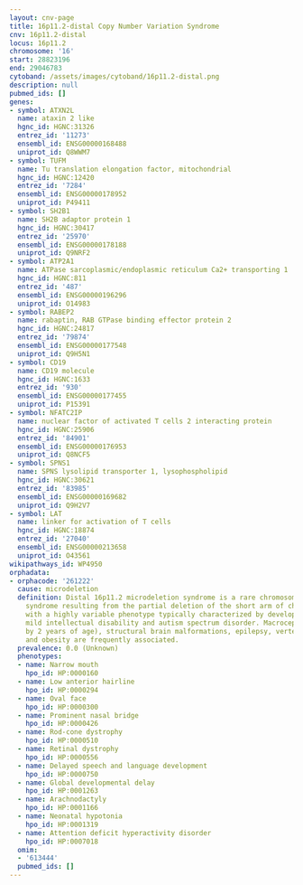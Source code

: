```yaml
---
layout: cnv-page
title: 16p11.2-distal Copy Number Variation Syndrome
cnv: 16p11.2-distal
locus: 16p11.2
chromosome: '16'
start: 28823196
end: 29046783
cytoband: /assets/images/cytoband/16p11.2-distal.png
description: null
pubmed_ids: []
genes:
- symbol: ATXN2L
  name: ataxin 2 like
  hgnc_id: HGNC:31326
  entrez_id: '11273'
  ensembl_id: ENSG00000168488
  uniprot_id: Q8WWM7
- symbol: TUFM
  name: Tu translation elongation factor, mitochondrial
  hgnc_id: HGNC:12420
  entrez_id: '7284'
  ensembl_id: ENSG00000178952
  uniprot_id: P49411
- symbol: SH2B1
  name: SH2B adaptor protein 1
  hgnc_id: HGNC:30417
  entrez_id: '25970'
  ensembl_id: ENSG00000178188
  uniprot_id: Q9NRF2
- symbol: ATP2A1
  name: ATPase sarcoplasmic/endoplasmic reticulum Ca2+ transporting 1
  hgnc_id: HGNC:811
  entrez_id: '487'
  ensembl_id: ENSG00000196296
  uniprot_id: O14983
- symbol: RABEP2
  name: rabaptin, RAB GTPase binding effector protein 2
  hgnc_id: HGNC:24817
  entrez_id: '79874'
  ensembl_id: ENSG00000177548
  uniprot_id: Q9H5N1
- symbol: CD19
  name: CD19 molecule
  hgnc_id: HGNC:1633
  entrez_id: '930'
  ensembl_id: ENSG00000177455
  uniprot_id: P15391
- symbol: NFATC2IP
  name: nuclear factor of activated T cells 2 interacting protein
  hgnc_id: HGNC:25906
  entrez_id: '84901'
  ensembl_id: ENSG00000176953
  uniprot_id: Q8NCF5
- symbol: SPNS1
  name: SPNS lysolipid transporter 1, lysophospholipid
  hgnc_id: HGNC:30621
  entrez_id: '83985'
  ensembl_id: ENSG00000169682
  uniprot_id: Q9H2V7
- symbol: LAT
  name: linker for activation of T cells
  hgnc_id: HGNC:18874
  entrez_id: '27040'
  ensembl_id: ENSG00000213658
  uniprot_id: O43561
wikipathways_id: WP4950
orphadata:
- orphacode: '261222'
  cause: microdeletion
  definition: Distal 16p11.2 microdeletion syndrome is a rare chromosomal anomaly
    syndrome resulting from the partial deletion of the short arm of chromosome 16
    with a highly variable phenotype typically characterized by developmental delay,
    mild intellectual disability and autism spectrum disorder. Macrocephaly (apparent
    by 2 years of age), structural brain malformations, epilepsy, vertebral anomalies
    and obesity are frequently associated.
  prevalence: 0.0 (Unknown)
  phenotypes:
  - name: Narrow mouth
    hpo_id: HP:0000160
  - name: Low anterior hairline
    hpo_id: HP:0000294
  - name: Oval face
    hpo_id: HP:0000300
  - name: Prominent nasal bridge
    hpo_id: HP:0000426
  - name: Rod-cone dystrophy
    hpo_id: HP:0000510
  - name: Retinal dystrophy
    hpo_id: HP:0000556
  - name: Delayed speech and language development
    hpo_id: HP:0000750
  - name: Global developmental delay
    hpo_id: HP:0001263
  - name: Arachnodactyly
    hpo_id: HP:0001166
  - name: Neonatal hypotonia
    hpo_id: HP:0001319
  - name: Attention deficit hyperactivity disorder
    hpo_id: HP:0007018
  omim:
  - '613444'
  pubmed_ids: []
---
```

